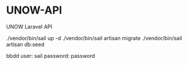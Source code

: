 # UNOW-API
UNOW Laravel API 


./vendor/bin/sail up -d 
./vendor/bin/sail artisan migrate
./vendor/bin/sail artisan db:seed


bbdd user: sail password: password